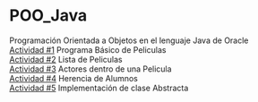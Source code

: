 # POO_Java
Programación Orientada a Objetos en el lenguaje Java de Oracle  
[Actividad #1](./Peliculas_Basico/README.md) Programa Básico de Peliculas  
[Actividad #2](./Peliculas_Lista/README.md) Lista de Peliculas  
[Actividad #3](./Actores/README.md) Actores dentro de una Pelicula  
[Actividad #4](./Alumnos/README.md) Herencia de Alumnos  
[Actividad #5](./Clase_Abstracta/README.md) Implementación de clase Abstracta  